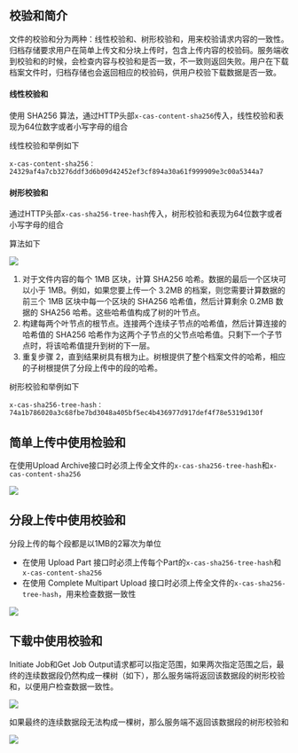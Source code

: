 ## 校验和简介

文件的校验和分为两种：线性校验和、树形校验和，用来校验请求内容的一致性。归档存储要求用户在简单上传文和分块上传时，包含上传内容的校验码。服务端收到校验和的时候，会检查内容与校验和是否一致，不一致则返回失败。用户在下载档案文件时，归档存储也会返回相应的校验码，供用户校验下载数据是否一致。

#### 线性校验和

使用 SHA256 算法，通过HTTP头部`x-cas-content-sha256`传入，线性校验和表现为64位数字或者小写字母的组合

线性校验和举例如下

```plaintext
x-cas-content-sha256：24329af4a7cb3276ddf3d6b09d42452ef3cf894a30a61f999909e3c00a5344a7
```

#### 树形校验和

通过HTTP头部`x-cas-sha256-tree-hash`传入，树形校验和表现为64位数字或者小写字母的组合

算法如下

![](https://mc.qcloudimg.com/static/img/cad1e7d0680a508c3b1ac407f5318579/Vector+1.png)

1. 对于文件内容的每个 1MB 区块，计算 SHA256 哈希。数据的最后一个区块可以小于 1MB。例如，如果您要上传一个 3.2MB 的档案，则您需要计算数据的前三个 1MB 区块中每一个区块的 SHA256 哈希值，然后计算剩余 0.2MB 数据的 SHA256 哈希。这些哈希值构成了树的叶节点。
2. 构建每两个叶节点的根节点。连接两个连续子节点的哈希值，然后计算连接的哈希值的 SHA256 哈希作为这两个子节点的父节点哈希值。只剩下一个子节点时，将该哈希值提升到树的下一层。
3. 重复步骤 2，直到结果树具有根为止。树根提供了整个档案文件的哈希，相应的子树根提供了分段上传中的段的哈希。

树形校验和举例如下

```HTTP
x-cas-sha256-tree-hash：74a1b786020a3c68fbe7bd3048a405bf5ec4b436977d917def4f78e5319d130f
```

## 简单上传中使用检验和

在使用Upload Archive接口时必须上传全文件的`x-cas-sha256-tree-hash`和`x-cas-content-sha256 `

![](https://mc.qcloudimg.com/static/img/cad1e7d0680a508c3b1ac407f5318579/Vector+1.png)

## 分段上传中使用校验和

分段上传的每个段都是以1MB的2幂次为单位

- 在使用 Upload Part 接口时必须上传每个Part的`x-cas-sha256-tree-hash`和`x-cas-content-sha256`
- 在使用 Complete Multipart Upload 接口时必须上传全文件的`x-cas-sha256-tree-hash`，用来检查数据一致性

![](https://mc.qcloudimg.com/static/img/59958d9fc91a90231f235b4d74ed8073/Vector+2.png)

## 下载中使用校验和

Initiate Job和Get Job Output请求都可以指定范围，如果两次指定范围之后，最终的连续数据段仍然构成一棵树（如下），那么服务端将返回该数据段的树形校验和，以便用户检查数据一致性。

![](https://mc.qcloudimg.com/static/img/ebb31930c571ff7d42ac585bd8d8f0ea/Vector+3.png)

如果最终的连续数据段无法构成一棵树，那么服务端不返回该数据段的树形校验和

![](https://mc.qcloudimg.com/static/img/885ad51bfa62b92ec7e062f1c6b42092/Vector+4.png)
